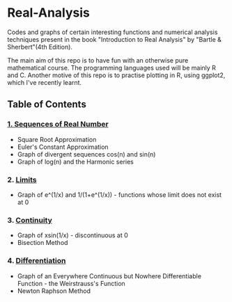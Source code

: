 # Real-Analysis

Codes and graphs of certain interesting functions and numerical analysis techniques present in the book "Introduction to Real Analysis" by "Bartle & Sherbert"(4th Edition).

The main aim of this repo is to have fun with an otherwise pure mathematical course.
The programming languages used will be mainly R and C.
Another motive of this repo is to practise plotting in R, using ggplot2, which I've recently learnt.

## Table of Contents
### [1. Sequences of Real Number](https://github.com/ArkaB-DS/Real-Analysis/blob/main/1.Sequences%20of%20Real%20Numbers.ipynb)
  *   Square Root Approximation
  *   Euler's Constant Approximation
  *   Graph of divergent sequences cos(n) and sin(n)
  *   Graph of log(n) and the Harmonic series
### 2. [Limits](https://github.com/ArkaB-DS/Real-Analysis/blob/main/2.Limits.ipynb)
  *   Graph of e^(1/x) and 1/(1+e^(1/x)) - functions whose limit does not exist at 0
### 3. [Continuity](https://github.com/ArkaB-DS/Real-Analysis/blob/main/3.Continuity.ipynb)
  *   Graph of xsin(1/x) - discontinuous at 0
  *   Bisection Method
### 4. [Differentiation](https://github.com/ArkaB-DS/Real-Analysis/blob/main/4.Differentiation.ipynb)
  *   Graph of an Everywhere Continuous but Nowhere Differentiable Function - the Weirstrauss's Function
  *   Newton Raphson Method
